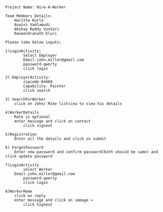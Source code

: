 	Project Name: Hire-A-Worker

	Team Members Details:
		Haritha Kurla
		Aswini Vadlamudi
		Akshay Reddy Vontari
		Raveendranath Eluri

	Please take below inputs:
	
	1)LoginActivity:
	    	Select Employer
	    	Email-john.miller@gmail.com
	    	password-qwerty
	    	click login
		
	2) EmployerActivity:
	    	zipcode-64468
	    	Capability- Painter
	    	click search

	3) SearchForWorker
		click on John/ Mike listview to view his details

	4)WorkerDetails
		Rate is optional
		enter message and click on contact
	    	click signout
		
	5)Registration
		Enter all the details and click on submit

	6) ForgotPassword
		Enter new password and confirm password(both should be same) and click update password

	7)LoginActivity
	    	select Worker
	   	Email-john.miller@gmail.com
	    	password-qwerty
	    	click login

	8)WorkerHome
		click on reply
		enter message and click on immage >
	    	click Signout
